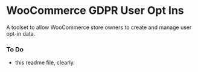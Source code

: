 # WooCommerce GDPR User Opt Ins
A toolset to allow WooCommerce store owners to create and manage user opt-in data.


### To Do
* this readme file, clearly.
